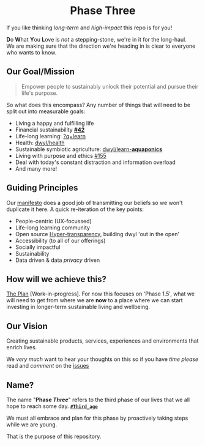 <div align="center">

# Phase Three

</div>


If you like thinking 
_long-term_ and _high-impact_
this repo is for you!

**D**o **W**hat **Y**ou **L**ove is _not_ a stepping-stone, 
we're in it for the long-haul. <br />
We are making sure that the direction 
we're heading in is clear to everyone who wants to know.

## Our Goal/Mission

> Empower people to 
> sustainably unlock their potential 
> and pursue their life's purpose.

So what does this encompass? 
Any number of things 
that will need to be split out 
into measurable goals:

+ Living a happy and fulfilling life
+ Financial sustainability 
  [**#42**](https://github.com/dwyl/phase-two/issues/42)
+ Life-long learning: 
  [?q=learn](https://github.com/orgs/dwyl/repositories?language=&q=learn&sort=&type=all)
+ Health: [dwyl/health](https://github.com/dwyl/health)
+ Sustainable symbiotic agriculture: 
  [dwyl/learn-**aquaponics**](https://github.com/dwyl/learn-aquaponics/issues)
+ Living with purpose and ethics 
  [#155](https://github.com/dwyl/hq/issues/155)
+ Deal with today's constant distraction and information overload
+ And many more!

## Guiding Principles

Our 
[manifesto](https://github.com/dwyl/start-here/blob/master/manifesto.md) 
does a good job of transmitting our beliefs 
so we won't duplicate it here.
A quick re-iteration of the key points:

+ People-centric (UX-focussed)
+ Life-long learning community
+ Open source
  [Hyper-transparency](https://github.com/dwyl/hq/issues/140), 
  building dwyl 'out in the open'
+ Accessibility (to all of our offerings)
+ Socially impactful
+ Sustainability
+ Data driven & data *privacy* driven

## How will we achieve this?

[The Plan](/plan.md) [Work-in-progress]. 
For now this focuses on 'Phase 1.5', 
what we will need to 
get from where we are **now** 
to a place where we can 
start investing in 
longer-term sustainable living and wellbeing.

## Our Vision

Creating sustainable 
products, services, experiences 
and environments 
that enrich lives.

We _very much_ want to hear your thoughts on this 
so if you have _time_
_please_ read and _comment_ on the 
[issues](https://github.com/dwyl/phase-three/issues)


## Name? 

The name "**Phase _Three_**"
refers to the third phase 
of our lives 
that we all hope to reach some day.
[**`#Third_age`**](https://en.wikipedia.org/wiki/Old_age#Third_age)

We must all embrace and plan for this phase
by proactively taking steps while we are young.

That is the purpose of this repository.
